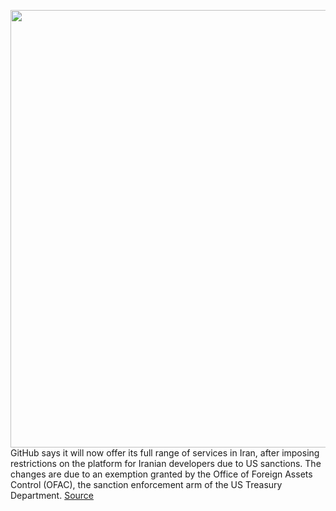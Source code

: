 <img src='https://cdn.vox-cdn.com/thumbor/L0GV9tSmu2_cvty_zGHDu0HJSgA=/0x0:5000x3750/1200x800/filters:focal(1520x990:2320x1790)/cdn.vox-cdn.com/uploads/chorus_image/image/68623988/1211647318.0.jpg' width='700px' /><br/>
GitHub says it will now offer its full range of services in Iran, after imposing restrictions on the platform for Iranian developers due to US sanctions. The changes are due to an exemption granted by the Office of Foreign Assets Control (OFAC), the sanction enforcement arm of the US Treasury Department.
<a href='https://www.theverge.com/2021/1/5/22215588/github-iran-sanction-exemption-license-granted-us-treasury-microsoft'> Source <a/>